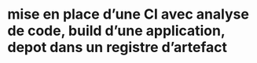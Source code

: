 # mise en place d’une CI avec analyse de code, build d’une application, depot dans un registre d’artefact
